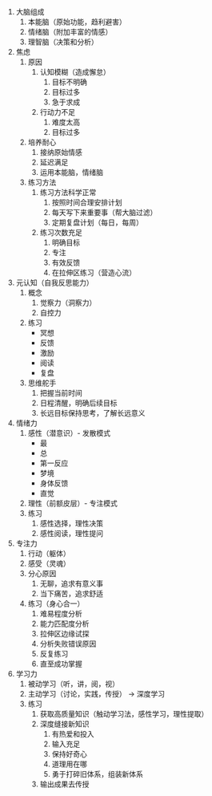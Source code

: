 1. 大脑组成
	1. 本能脑（原始功能，趋利避害）
	2. 情绪脑（附加丰富的情感）
	3. 理智脑（决策和分析）
2. 焦虑
	1. 原因
		1. 认知模糊（造成懈怠）
			1. 目标不明确
			2. 目标过多
			3. 急于求成
		2. 行动力不足
			1. 难度太高
			2. 目标过多
	2. 培养耐心
		1. 接纳原始情感
		2. 延迟满足
		3. 运用本能脑，情绪脑
	3. 练习方法
		1. 练习方法科学正常
			1. 按照时间合理安排计划
			2. 每天写下来重要事（帮大脑过滤）
			3. 定期复盘计划（每日，每周）
		2. 练习次数充足
			1. 明确目标
			2. 专注
			3. 有效反馈
			4. 在拉伸区练习（营造心流）
3. 元认知（自我反思能力）
	1. 概念
		1. 觉察力（洞察力）
		2. 自控力
	2. 练习
		- 冥想
		- 反馈
		- 激励
		- 阅读
		- 复盘
	3. 思维舵手
		1. 把握当前时间
		2. 日程清醒，明确后续目标
		3. 长远目标保持思考，了解长远意义
4. 情绪力
	1. 感性（潜意识）- 发散模式
		- 最
		- 总
		- 第一反应
		- 梦境
		- 身体反馈
		- 直觉
	2. 理性（前额皮层）- 专注模式
	3. 练习
		1. 感性选择，理性决策
		2. 感性阅读，理性提问
5. 专注力
	1. 行动（躯体）
	2. 感受（灵魂）
	3. 分心原因
		1. 无聊，追求有意义事
		2. 当下痛苦，追求舒适
	4. 练习（身心合一）
		1. 难易程度分析
		2. 能力匹配度分析
		3. 拉伸区边缘试探
		4. 分析失败错误原因
		5. 反复练习
		6. 直至成功掌握
6. 学习力
	1. 被动学习（听，讲，阅，视）
	2. 主动学习（讨论，实践，传授） -> 深度学习
	3. 练习
		1. 获取高质量知识（触动学习法，感性学习，理性提取）
		2. 深度缝接新知识
			1. 有热爱和投入
			2. 输入充足
			3. 保持好奇心
			4. 道理用在哪
			5. 勇于打碎旧体系，组装新体系
		3. 输出成果去传授
